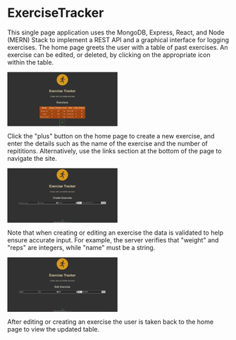 # ExerciseTracker

This single page application uses the MongoDB, Express, React, and Node (MERN)
Stack to implement a REST API and a graphical interface for logging exercises.
The home page greets the user with a table of past exercises. An exercise can
be edited, or deleted, by clicking on the appropriate icon within the table.

<a href="./info/image-home.png"><img src="info/image-home.png" alt="Home page" align="center" width="250"/></a>

Click the "plus" button on the home page to create a new exercise,
and enter the details such as the name of the exercise and the number of
repititions. Alternatively, use the links section at the bottom of the
page to navigate the site.

<a href="./info/image-create.png"><img src="info/image-create.png" alt="Create page" align="center" width="250"/></a>

Note that when creating or editing an exercise the data is
validated to help ensure accurate input. For example, the server verifies that
"weight" and "reps" are integers, while "name" must be a string.

<a href="./info/image-edit.png"><img src="info/image-edit.png" alt="Edit page" align="center" width="250"/></a>

After editing or creating an exercise the user is taken back to the home page to view the
updated table.
